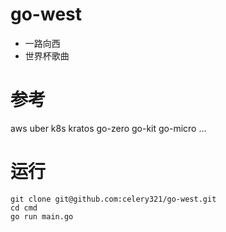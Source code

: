 # go-west 
* 一路向西
* 世界杯歌曲

# 参考
aws uber k8s kratos go-zero go-kit go-micro ...

# 运行
```
git clone git@github.com:celery321/go-west.git
cd cmd
go run main.go
```